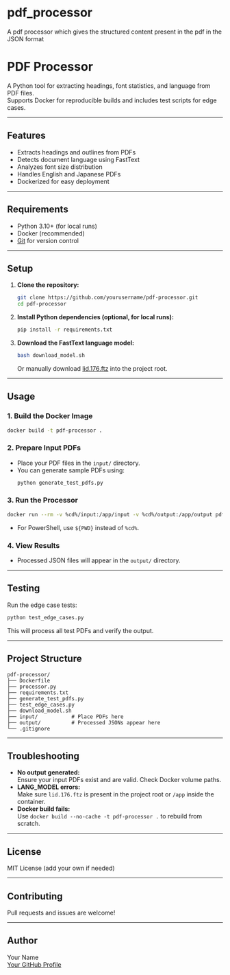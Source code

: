 # pdf_processor
A pdf processor which gives the structured content present in the pdf in the JSON format
# PDF Processor

A Python tool for extracting headings, font statistics, and language from PDF files.  
Supports Docker for reproducible builds and includes test scripts for edge cases.

---

## Features

- Extracts headings and outlines from PDFs
- Detects document language using FastText
- Analyzes font size distribution
- Handles English and Japanese PDFs
- Dockerized for easy deployment

---

## Requirements

- Python 3.10+ (for local runs)
- Docker (recommended)
- [Git](https://git-scm.com/) for version control

---

## Setup

1. **Clone the repository:**
   ```sh
   git clone https://github.com/yourusername/pdf-processor.git
   cd pdf-processor
   ```

2. **Install Python dependencies (optional, for local runs):**
   ```sh
   pip install -r requirements.txt
   ```

3. **Download the FastText language model:**
   ```sh
   bash download_model.sh
   ```
   Or manually download [lid.176.ftz](https://dl.fbaipublicfiles.com/fasttext/supervised-models/lid.176.ftz) into the project root.

---

## Usage

### **1. Build the Docker Image**

```sh
docker build -t pdf-processor .
```

### **2. Prepare Input PDFs**

- Place your PDF files in the `input/` directory.
- You can generate sample PDFs using:
  ```sh
  python generate_test_pdfs.py
  ```

### **3. Run the Processor**

```sh
docker run --rm -v %cd%/input:/app/input -v %cd%/output:/app/output pdf-processor
```
- For PowerShell, use `${PWD}` instead of `%cd%`.

### **4. View Results**

- Processed JSON files will appear in the `output/` directory.

---

## Testing

Run the edge case tests:
```sh
python test_edge_cases.py
```
This will process all test PDFs and verify the output.

---

## Project Structure

```
pdf-processor/
├── Dockerfile
├── processor.py
├── requirements.txt
├── generate_test_pdfs.py
├── test_edge_cases.py
├── download_model.sh
├── input/           # Place PDFs here
├── output/          # Processed JSONs appear here
└── .gitignore
```

---

## Troubleshooting

- **No output generated:**  
  Ensure your input PDFs exist and are valid. Check Docker volume paths.
- **LANG_MODEL errors:**  
  Make sure `lid.176.ftz` is present in the project root or `/app` inside the container.
- **Docker build fails:**  
  Use `docker build --no-cache -t pdf-processor .` to rebuild from scratch.

---

## License

MIT License (add your own if needed)

---

## Contributing

Pull requests and issues are welcome!

---

## Author

Your Name  
[Your GitHub Profile](https://github.com/yourusername)
